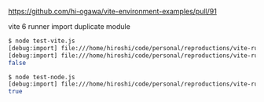 https://github.com/hi-ogawa/vite-environment-examples/pull/91

vite 6 runner import duplicate module


```sh
$ node test-vite.js
[debug:import] file:///home/hiroshi/code/personal/reproductions/vite-runner-import-duplicate/src/dep.js
[debug:import] file:///home/hiroshi/code/personal/reproductions/vite-runner-import-duplicate/src/dep.js
false

$ node test-node.js
[debug:import] file:///home/hiroshi/code/personal/reproductions/vite-runner-import-duplicate/src/dep.js
true
```
